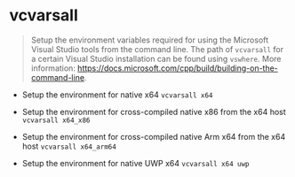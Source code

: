# vcvarsall
> Setup the environment variables required for using the Microsoft Visual Studio tools from the command line.
> The path of `vcvarsall` for a certain Visual Studio installation can be found using `vswhere`.
> More information: <https://docs.microsoft.com/cpp/build/building-on-the-command-line>.

- Setup the environment for native x64
`vcvarsall x64`

- Setup the environment for cross-compiled native x86 from the x64 host
`vcvarsall x64_x86`

- Setup the environment for cross-compiled native Arm x64 from the x64 host
`vcvarsall x64_arm64`

- Setup the environment for native UWP x64
`vcvarsall x64 uwp`
